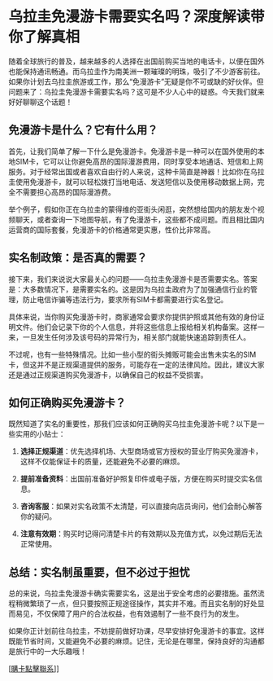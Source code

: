 # 乌拉圭免漫游卡需要实名吗？深度解读带你了解真相

随着全球旅行的普及，越来越多的人选择在出国前购买当地的电话卡，以便在国外也能保持通讯畅通。而乌拉圭作为南美洲一颗璀璨的明珠，吸引了不少游客前往。如果你计划去乌拉圭旅游或工作，那么“免漫游卡”无疑是你不可或缺的好伙伴。但问题来了：乌拉圭免漫游卡需要实名吗？这可是不少人心中的疑惑。今天我们就来好好聊聊这个话题！

## 免漫游卡是什么？它有什么用？

首先，让我们简单了解一下什么是免漫游卡。免漫游卡是一种可以在国外使用的本地SIM卡，它可以让你避免高昂的国际漫游费用，同时享受本地通话、短信和上网服务。对于经常出国或者喜欢自由行的人来说，这种卡简直是神器！比如你在乌拉圭使用免漫游卡，就可以轻松拨打当地电话、发送短信以及使用移动数据上网，完全不需要担心高昂的国际漫游费。

举个例子，假如你正在乌拉圭的蒙得维的亚街头闲逛，突然想给国内的朋友发个视频聊天，或者查询一下地图导航，有了免漫游卡，这些都不成问题。而且相比国内运营商的国际套餐，免漫游卡的价格通常更实惠，性价比非常高。

## 实名制政策：是否真的需要？

接下来，我们来说说大家最关心的问题——乌拉圭免漫游卡是否需要实名。答案是：大多数情况下，是需要实名的。这是因为乌拉圭政府为了加强通信行业的管理，防止电信诈骗等违法行为，要求所有SIM卡都需要进行实名登记。

具体来说，当你购买免漫游卡时，商家通常会要求你提供护照或其他有效的身份证明文件。他们会记录下你的个人信息，并将这些信息上报给相关机构备案。这样一来，一旦发生任何涉及该号码的异常行为，相关部门就能快速追踪到责任人。

不过呢，也有一些特殊情况。比如一些小型的街头摊贩可能会出售未实名的SIM卡，但这并不是正规渠道提供的服务，可能存在一定的法律风险。因此，建议大家还是通过正规渠道购买免漫游卡，以确保自己的权益不受损害。

## 如何正确购买免漫游卡？

既然知道了实名的重要性，那我们应该如何正确购买乌拉圭免漫游卡呢？以下是一些实用的小贴士：

1. **选择正规渠道**：优先选择机场、大型商场或官方授权的营业厅购买免漫游卡，这样不仅能保证卡的质量，还能避免不必要的麻烦。
   
2. **提前准备资料**：出国前准备好护照复印件或电子版，方便在购买时提交实名信息。

3. **咨询客服**：如果对实名政策不太清楚，可以直接向店员询问，他们会耐心解答你的疑问。

4. **注意有效期**：购买时记得问清楚卡片的有效期以及充值方式，以免过期后无法正常使用。

## 总结：实名制虽重要，但不必过于担忧

总的来说，乌拉圭免漫游卡确实需要实名，这是出于安全考虑的必要措施。虽然流程稍微繁琐了一点，但只要按照正规途径操作，其实并不难。而且实名制的好处显而易见，不仅保障了用户的合法权益，也有效遏制了一些不良行为的发生。

如果你正计划前往乌拉圭，不妨提前做好功课，尽早安排好免漫游卡的事宜。这样既能节省时间，又能避免不必要的麻烦。记住，无论是在哪里，保持良好的沟通都是旅行中的一大乐趣哦！

[[購卡點擊聯系](https://t.me/s/SXDXQF)]]
